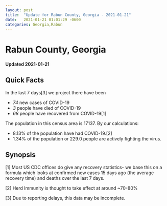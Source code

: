 ```yaml
---
layout: post
title:  "Update for Rabun County, Georgia - 2021-01-21"
date:   2021-01-21 01:01:29 -0600
categories: Georgia,Rabun
---
```


# Rabun County, Georgia
#### Updated 2021-01-21

## Quick Facts

In the last 7 days[3] we project there have been
- *74* new cases of COVID-19
- *3* people have died of COVID-19
- *68* people have recovered from COVID-19[1]

The population in this census area is 17137. By our calculations:
- 8.13% of the population have had COVID-19.[2]
- 1.34% of the population or 229.0 people are actively fighting the virus.

## Synopsis




[1] Most US CDC offices do give any recovery statistics- we base this on a formula which looks at confirmed new cases
15 days ago (the average recovery time) and deaths over the last 7 days.

[2] Herd Immunity is thought to take effect at around ~70-80%

[3] Due to reporting delays, this data may be incomplete.
 
    